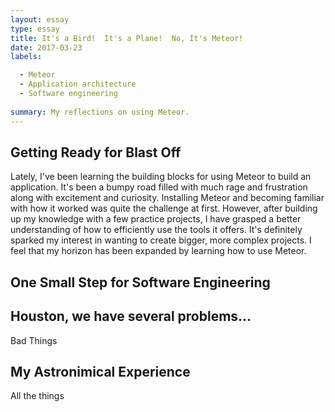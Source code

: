 ```yaml
---
layout: essay
type: essay
title: It's a Bird!  It's a Plane!  No, It's Meteor!
date: 2017-03-23
labels:

  - Meteor
  - Application architecture
  - Software engineering
  
summary: My reflections on using Meteor.
---
```


## Getting Ready for Blast Off ##
Lately, I've been learning the building blocks for using Meteor to build an application.  It's been a bumpy road filled with much rage and frustration along with excitement and curiosity.  Installing Meteor and becoming familiar with how it worked was quite the challenge at first.  However, after building up my knowledge with a few practice projects, I have grasped a better understanding of how to efficiently use the tools it offers.  It's definitely sparked my interest in wanting to create bigger, more complex projects.  I feel that my horizon has been expanded by learning how to use Meteor.

## One Small Step for Software Engineering ##


## Houston, we have several problems... ##
Bad Things

## My Astronimical Experience ##
All the things
